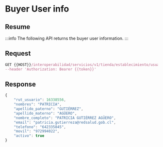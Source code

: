 # Buyer User info

## Resume

:::info
The following API returns the buyer user information.
:::

## Request

```jsx
GET {{HOST}}/interoperabilidad/servicios/v1/tienda/establecimiento/usuario/16338556' \
--header 'Authorization: Bearer {{token}}'
```

## Response

```jsx
{
    "rut_usuario": 16338556,
    "nombres": "PATRICIA",
    "apellido_paterno": "GUTIÉRREZ",
    "apellido_materno": "AGÜERO",
    "nombre_completo": "PATRICIA GUTIÉRREZ AGÜERO",
    "email": "patricia.gutierreza@redsalud.gob.cl",
    "telefono": "642335845",
    "movil": "972994022",
    "activo": true
}

```